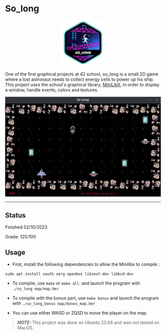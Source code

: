 # So_long

<p align="center">
  <img src="https://github.com/ArenKae/ArenKae/blob/main/42%20badges/so_longe.png" alt="So long 42 project badge"/>
</p>

One of the first graphical projects at 42 school, so_long is a small 2D game where a lost astronaut needs to collect energy cells to power up his ship. This project uses the school's graphical library, [MiniLibX](https://github.com/42Paris/minilibx-linux), in order to display a window, handle events, colors and textures.


<p align="center">
  <img src="https://github.com/ArenKae/ArenKae/blob/main/screens/so_long.gif" alt="So_long demo screenshot">
</p>

---

## Status
Finished 02/10/2023.

Grade: 125/100

## Usage
- First, install the following dependencies to allow the Minilibx to compile :
```
sudo apt install xauth xorg openbox libxext-dev libbsd-dev
```
- To compile, use ```make``` or ```make all```. and launch the program with ```./so_long map/map.ber```

- To compile with the bonus part, use ```make bonus``` and launch the program with ```./so_long_bonus map/bonus_map.ber```

- You can use either WASD or ZQSD to move the player on the map.

> **_NOTE:_**  This project was done on Ubuntu 23.04 and was not tested on MacOS.